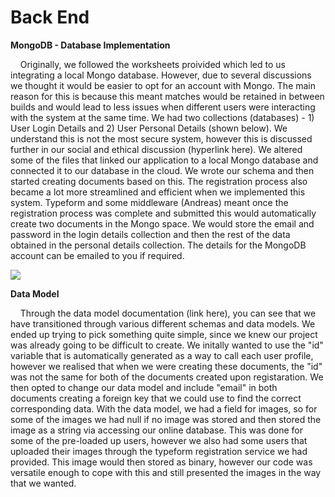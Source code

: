 <h1>Back End</h1>

<b>MongoDB - Database Implementation</b>

<p>&nbsp;&nbsp;&nbsp;&nbsp;Originally, we followed the worksheets proivided which led to us integrating a local Mongo database. However, due to several discussions we thought it would be easier to opt for an account with Mongo. The main reason for this is because this meant matches would be retained in between builds and would lead to less issues when different users were interacting with the system at the same time. We had two collections (databases) - 1) User Login Details and 2) User Personal Details (shown below). We understand this is not the most secure system, however this is discussed further in our social and ethical discussion (hyperlink here). We altered some of the files that linked our application to a local Mongo database and connected it to our database in the cloud. We wrote our schema and then started creating documents based on this. The registration process also became a lot more streamlined and efficient when we implemented this system. Typeform and some middleware (Andreas) meant once the registration process was complete and submitted this would automatically create two documents in the Mongo space. We would store the email and password in the login details collection and then the rest of the data obtained in the personal details collection. The details for the MongoDB account can be emailed to you if required.</p>

![](https://i2.paste.pics/f99870c61058bfa183d1a7b4e2fa74c8.png)

<b>Data Model</b>

<p>&nbsp;&nbsp;&nbsp;&nbsp;Through the data model documentation (link here), you can see that we have transitioned through various different schemas and data models. We ended up trying to pick something quite simple, since we knew our project was already going to be difficult to create. We initally wanted to use the "id" variable that is automatically generated as a way to call each user profile, however we realised that when we were creating these documents, the "id" was not the same for both of the documents created upon registaration. We then opted to change our data model and include "email" in both documents creating a foreign key that we could use to find the correct corresponding data. With the data model, we had a field for images, so for some of the images we had null if no image was stored and then stored the image as a string via accessing our online database. This was done for some of the pre-loaded up users, however we also had some users that uploaded their images through the typeform registration service we had provided. This image would then stored as binary, however our code was versatile enough to cope with this and still presented the images in the way that we wanted.</p>
